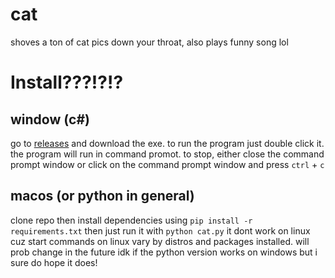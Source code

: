 # cat
shoves a ton of cat pics down your throat, also plays funny song lol

# Install???!?!?
## window (c#)
go to [releases](https://github.com/smallketchup82/cat/releases) and download the exe. to run the program just double click it. the program will run in command promot. to stop, either close the command prompt window or click on the command prompt window and press `ctrl` + `c`
## macos (or python in general)
clone repo then install dependencies using `pip install -r requirements.txt` then just run it with `python cat.py` 
it dont work on linux cuz start commands on linux vary by distros and packages installed. will prob change in the future
idk if the python version works on windows but i sure do hope it does!
